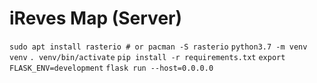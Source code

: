 # iReves Map (Server)

`sudo apt install rasterio # or pacman -S rasterio`
`python3.7 -m venv venv`
`. venv/bin/activate`
`pip install -r requirements.txt`
`export FLASK_ENV=development`
`flask run --host=0.0.0.0`